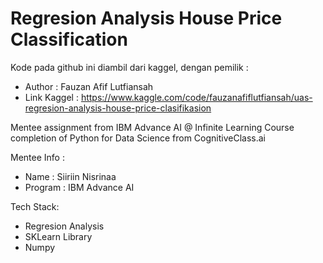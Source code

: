 # Regresion Analysis House Price Classification


Kode pada github ini diambil dari kaggel, dengan pemilik : 
- Author      : Fauzan Afif Lutfiansah
- Link Kaggel : https://www.kaggle.com/code/fauzanafiflutfiansah/uas-regresion-analysis-house-price-clasifikasion

Mentee assignment from IBM Advance AI @ Infinite Learning Course completion of Python for Data Science from CognitiveClass.ai

Mentee Info :
- Name : Siiriin Nisrinaa
- Program : IBM Advance AI
  
Tech Stack:
- Regresion Analysis
- SKLearn Library
- Numpy
